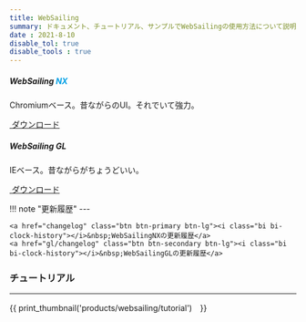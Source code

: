 ```yaml
---
title: WebSailing
summary: ドキュメント、チュートリアル、サンプルでWebSailingの使用方法について説明します。ユーザー、開発者、管理者向けの情報が含まれます。
date : 2021-8-10
disable_tol: true
disable_tools : true
---
```

<div class="row">
  <div class="col-sm-6">
    <div class="card">
      <div class="card-body">
        <h5 class="card-title">WebSailing <span style="color:#02a0e5;">NX</span></h5>
        <p class="card-text">Chromiumベース。昔ながらのUI。それでいて強力。</p>
        <a href="https://download.wsoft.ws/WebSailing/NX" class="btn btn-primary btn-lg"><i class="bi bi-clock-history"></i>&nbsp;ダウンロード</a>
      </div>
    </div>
  </div>
  <div class="col-sm-6">
    <div class="card">
      <div class="card-body">
        <h5 class="card-title">WebSailing GL</h5>
        <p class="card-text">IEベース。昔ながらがちょうどいい。</p>
        <a href="https://download.wsoft.ws/WebSailing/GL" class="btn btn-primary btn-lg"><i class="bi bi-clock-history"></i>&nbsp;ダウンロード</a>
      </div>
    </div>
  </div>
</div>



!!! note "更新履歴"
    ---
    
    <a href="changelog" class="btn btn-primary btn-lg"><i class="bi bi-clock-history"></i>&nbsp;WebSailingNXの更新履歴</a>
    <a href="gl/changelog" class="btn btn-secondary btn-lg"><i class="bi bi-clock-history"></i>&nbsp;WebSailingGLの更新履歴</a>

### チュートリアル
---

{{ print_thumbnail('products/websailing/tutorial')　}}